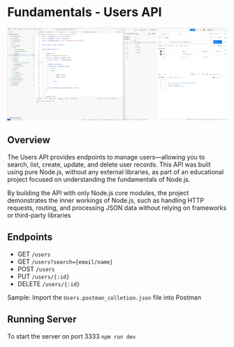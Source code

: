 # Fundamentals - Users API

![API Screenshot](screenshots/image.png)

## Overview

The Users API provides endpoints to manage users—allowing you to search, list, create, update, and delete user records. This API was built using pure Node.js, without any external libraries, as part of an educational project focused on understanding the fundamentals of Node.js.

By building the API with only Node.js core modules, the project demonstrates the inner workings of Node.js, such as handling HTTP requests, routing, and processing JSON data without relying on frameworks or third-party libraries

## Endpoints

-  GET `/users`
-  GET `/users?search={email/name}`
-  POST `/users`
-  PUT `/users/{:id}`
-  DELETE `/users/{:id}`

Sample: Import the `Users.postman_colletion.json` file into Postman

## Running Server

To start the server on port 3333 `npm run dev`

